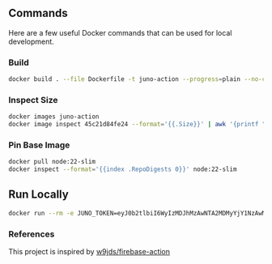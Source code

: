 ## Commands

Here are a few useful Docker commands that can be used for local development. 

### Build

```bash
docker build . --file Dockerfile -t juno-action --progress=plain --no-cache
```

### Inspect Size

```bash
docker images juno-action
docker image inspect 45c21d84fe24 --format='{{.Size}}' | awk '{printf "%.2f MB\n", $1/1024/1024}'
```

### Pin Base Image

```bash
docker pull node:22-slim
docker inspect --format='{{index .RepoDigests 0}}' node:22-slim
```

## Run Locally

```bash
docker run --rm -e JUNO_TOKEN=eyJ0b2tlbiI6WyIzMDJhMzAwNTA2MDMyYjY1NzAwMzIxMDA0Y2E0NzhjNmEzMmVkZTgzMmU5OWY3ODBiNjM3ZWE4NDk4MzdhYTY1YTI5YTRlOWNmYmRkYjU1Njc1NGFlNjkwIiwiZjYwMGJhNzRiN2JmYjJiODIzY2VkMWYzYjkzMTY0YzE1NDM2MDBjOTZlZmZmODFhMmU0YmUxZTYxNTU5NGRkYyJdfQ== juno-action --version
```

### References

This project is inspired by [w9jds/firebase-action](https://github.com/w9jds/firebase-action)
